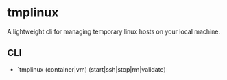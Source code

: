 # tmplinux

A lightweight cli for managing temporary linux hosts on your local machine.

## CLI

- `tmplinux (container|vm) (start|ssh|stop|rm|validate)



